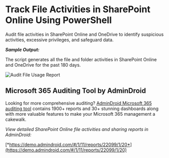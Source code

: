 ﻿# Track File Activities in SharePoint Online Using PowerShell
Audit file activities in SharePoint Online and OneDrive to identify suspicious activities, excessive privileges, and safeguard data.

***Sample Output:***

The script generates all the file and folder activities in SharePoint Online and OneDrive for the past 180 days.

![Audit File Usage Report](https://o365reports.com/wp-content/uploads/2024/07/2024-07-30-16\_41\_17-FileUsageAuditReport\_2024-Jul-30-Tue-10-42-AM.csv.png?v=1722413801)
## Microsoft 365 Auditing Tool by AdminDroid
Looking for more comprehensive auditing? [AdminDroid Microsoft 365 auditing tool](https://admindroid.com/?src=GitHub) contains 1900+ reports and 30+ stunning dashboards along with more valuable features to make your Microsoft 365 management a cakewalk.

*View detailed SharePoint Online file activities and sharing reports in AdminDroid:*

[*https://demo.admindroid.com/#/1/11/reports/22099/1/20*](https://demo.admindroid.com/#/1/11/reports/22099/1/20)

